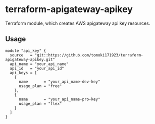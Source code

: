 # terraform-apigateway-apikey
Terraform module, which creates AWS apigateway api key resources.

## Usage

~~~
module "api_key" {
  source   = "git::https://github.com/tomoki171923/terraform-apigateway-apikey.git"
  api_name = "your_api_name"
  api_id   = "your_api_id"
  api_keys = [
    {
      name       = "your_api_name-dev-key"
      usage_plan = "free"
    },
    {
      name       = "your_api_name-pro-key"
      usage_plan = "flex"
    }
  ]
}

~~~